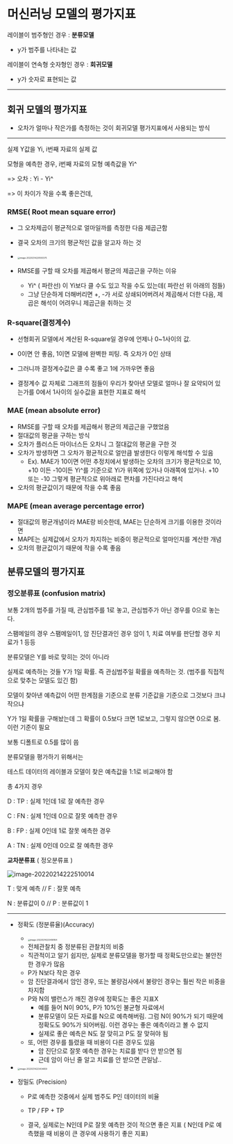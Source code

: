 # 머신러닝 모델의 평가지표

레이블이 범주형인 경우 : **분류모델**

- y가 범주를 나타내는 값

레이블이 연속형 숫자형인 경우 : **회귀모델**

- y가 숫자로 표현되는 값



---

## 회귀 모델의 평가지표

- 오차가 얼마나 작은가를 측정하는 것이 회귀모델 평가지표에서 사용되는 방식

---

실제 Y값을 Yi, i번째 자료의 실제 값

모형을 예측한 경우, i번째 자료의 모형 예측값을 Yi^

=> 오차 : Yi - Yi^

=> 이 차이가 작을 수록 좋은건데,

### RMSE( Root mean square error)

-  그 오차제곱이 평균적으로 얼마일까를 측정한 다음 제곱근함

-  결국 오차의 크기의 평균적인 값을 알고자 하는 것

-  <img src="C:\Users\chgeo\AppData\Roaming\Typora\typora-user-images\image-20220214220550375.png" alt="image-20220214220550375" style="zoom: 33%;" />

-  RMSE를 구할 때 오차를 제곱해서 평균의 제곱근을 구하는 이유
   - Yi^ ( 파란선) 이 Yi보다 클 수도 있고 작을 수도 있는데( 파란선 위 아래의 점들)
   - 그냥 단순하게 더해버리면 +, -가 서로 상쇄되어버려서 제곱해서 더한 다음, 제곱은 해석이 어려우니 제곱근을 취하는 것


### R-square(결정계수)

-  선형회귀 모델에서 계산된 R-square일 경우에 언제나 0~1사이의 값.
-  0이면 안 좋음, 1이면 모델에 완벽한 피팅. 즉 오차가 0인 상태

-  그러니까 결정계수값은 클 수록 좋고 1에 가까우면 좋음

-  결정계수 값 자체로 그래프의 점들이 우리가 찾아낸 모델로 얼마나 잘 요약되어 있는가를 0에서 1사이의 실수값을 표현한 지표로 해석



### MAE (mean absolute error)

- RMSE를 구할 때 오차를 제곱해서 평균의 제곱근을 구했었음
- 절대값의 평균을 구하는 방식
- 오차가 플러스든 마이너스든 오차니 그 절대값의 평균을 구한 것
- 오차가 방생하면 그 오차가 평균적으로 얼만큼 발생한다 이렇게 해석할 수 있음
  - Ex). MAE가 10이면 어떤 추정치에서 발생하는 오차의 크기가 평균적으로 10, +10 이든 -10이든 Yi^를 기준으로 Yi가 위쪽에 있거나 아래쪽에 있거나. +10 또는 -10 그렇게 평균적으로 위아래로 편차를 가진다라고 해석
- 오차의 평균값이기 때문에 작을 수록 좋음


### MAPE (mean average percentage error)

- 절대값의 평균개념이라 MAE랑 비슷한데, MAE는 단순하게 크기를 이용한 것이라면
- MAPE는 실제값에서 오차가 차지하는 비중이 평균적으로 얼마인지를 계산한 개념
- 오차의 평균값이기 때문에 작을 수록 좋음


## 분류모델의 평가지표

### 정오분류표 (confusion matrix)

보통 2개의 범주를 가질 때, 관심범주를 1로 놓고, 관심범주가 아닌 경우를 0으로 놓는다.

스팸메일의 경우 스팸메일이1, 암 진단결과인 경우 암이 1, 치료 여부를 판단할 경우 치료가 1 등등

분류모델은 Y를 바로 맞히는 것이 아니라

실제로 예측하는 것들 Y가 1일 확률. 즉 관심범주일 확률을 예측하는 것. (범주를 직접적으로 맞추는 모델도 있긴 함)

모델이 찾아낸 예측값이 어떤 한계점을 기준으로 분류 기준값을 기준으로 그것보다 크냐 작으냐

Y가 1일 확률을 구해놨는데 그 확률이 0.5보다 크면 1로보고, 그렇지 않으면 0으로 봄. 이런 기준이 필요

보통 디폴트로 0.5를 많이 씀


분류모델을 평가하기 위해서는

테스트 데이터의 레이블과 모델이 찾은 예측값을 1:1로 비교해야 함

총 4가지 경우

D : TP : 실제 1인데 1로 잘 예측한 경우

C : FN : 실제 1인데 0으로 잘못 예측한 경우

B : FP : 실제 0인데 1로 잘못 예측한 경우

A : TN : 실제 0인데 0으로 잘 예측한 경우

**교차분류표** ( 정오분류표 )

![image-20220214222510014](C:\Users\chgeo\AppData\Roaming\Typora\typora-user-images\image-20220214222510014.png)

T : 맞게 예측	    // 	F : 잘못 예측

N : 분류값이 0	 // 	P : 분류값이 1

---

- 정확도 (정분류율)(Accuracy)

  - <img src="C:\Users\chgeo\AppData\Roaming\Typora\typora-user-images\image-20220214223408164.png" alt="image-20220214223408164" style="zoom: 33%;" />
  - 전체관찰치 중 정분류된 관찰치의 비중
  - 직관적이고 알기 쉽지만, 실제로 분류모델을 평가할 때 정확도만으로는 불안전한 경우가 많음
  - P가 N보다 작은 경우
  - 암 진단결과에서 암인 경우, 또는 불량검사에서 불량인 경우는 훨씬 작은 비중을 차지함
  - P와 N의 밸런스가 깨진 경우에 정확도는 좋은 지표X
    - 예를 들어 N이 90%, P가 10%인 불균형 자료에서
    - 분류모델이 모든 자료를 N으로 예측해버림. 그럼 N이 90%가 되기 때문에 정확도도 90%가 되어버림. 이런 경우는 좋은 예측이라고 볼 수 없지
    - 실제로 좋은 예측은 N도 잘 맞히고 P도 잘 맞혀야 됨
  - 또, 어떤 경우를 틀렸을 때 비용이 다른 경우도 있음
    - 암 진단으로 잘못 예측한 경우는 치료를 받다 안 받으면 됨
    - 근데 암이 아닌 줄 알고 치료를 안 받으면 큰일남..
    

- <img src="C:\Users\chgeo\AppData\Roaming\Typora\typora-user-images\image-20220214223434659.png" alt="image-20220214223434659" style="zoom:33%;" />

- 정밀도 (Precision)

  - P로 예측한 것중에서 실제 범주도 P인 데이터의 비율
  - TP / FP + TP

  - 결국, 실제로는 N인데 P로 잘못 예측한 것이 적으면 좋은 지표 ( N인데 P로 예측했을 때 비용이 큰 경우에 사용하기 좋은 지표)